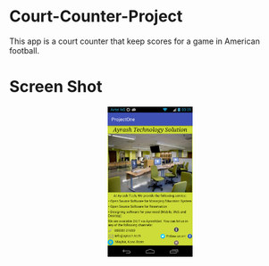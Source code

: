 # Court-Counter-Project

This app is a court counter that keep scores for a game in American football.

# Screen Shot

<p align="center">
  <img src="https://github.com/ibnahmadbello/ProjectOne/blob/master/assets/projectOne.png" width="30%">
</p>
